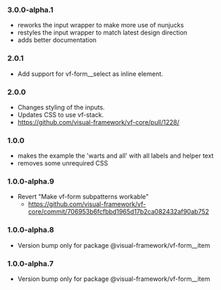 ### 3.0.0-alpha.1

* reworks the input wrapper to make more use of nunjucks
* restyles the input wrapper to match latest design direction
* adds better documentation

### 2.0.1

* Add support for vf-form__select as inline element.

### 2.0.0

* Changes styling of the inputs.
* Updates CSS to use vf-stack.
* https://github.com/visual-framework/vf-core/pull/1228/

### 1.0.0

* makes the example the 'warts and all' with all labels and helper text
* removes some unrequired CSS

### 1.0.0-alpha.9

* Revert "Make vf-form subpatterns workable"
  * https://github.com/visual-framework/vf-core/commit/706953b6fcfbbd1965d17b2ca082432af90ab752

### 1.0.0-alpha.8

* Version bump only for package @visual-framework/vf-form__item

### 1.0.0-alpha.7

* Version bump only for package @visual-framework/vf-form__item
